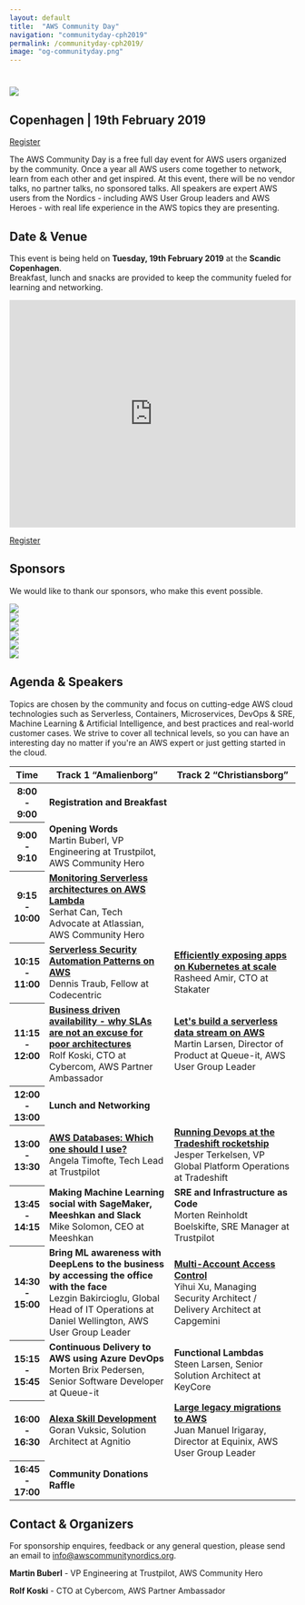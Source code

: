 ```yaml
---
layout: default
title:  "AWS Community Day"
navigation: "communityday-cph2019"
permalink: /communityday-cph2019/
image: "og-communityday.png"
---
```


<div class="jumbotron communityday">
  <div class="container text-center">
    <h1><img src="/content/img/awscommunityday-nordics.png" id="communityday-logo" /></h1>
    <h2 class="display-5 mt-4">Copenhagen | 19th February 2019</h2>
    <p class="mt-4"><a class="btn btn-lg btn-primary" href="https://www.eventbrite.com/e/aws-community-day-nordics-tickets-53715075236" role="button">Register</a></p>
  </div>
</div>

<div class="container">

  <p class="mt-5">The AWS Community Day is a free full day event for AWS users organized by the community. Once a year all AWS users come together to network, learn from each other and get inspired. At this event, there will be no vendor talks, no partner talks, no sponsored talks. All speakers are expert AWS users from the Nordics - including AWS User Group leaders and AWS Heroes - with real life experience in the AWS topics they are presenting.</p>

  <h2 class="mt-5">Date &amp; Venue</h2>
  <p>This event is being held on <b>Tuesday, 19th February 2019</b> at the <b>Scandic Copenhagen</b>.<br/>
  Breakfast, lunch and snacks are provided to keep the community fueled for learning and networking.</p>
  <p><iframe src="https://www.google.com/maps/embed?pb=!1m18!1m12!1m3!1d2249.807371516021!2d12.55742131592752!3d55.67494978053265!2m3!1f0!2f0!3f0!3m2!1i1024!2i768!4f13.1!3m3!1m2!1s0x4652530b9cac3615%3A0x5b367ee651f5cfc3!2sScandic+Copenhagen!5e0!3m2!1sen!2sdk!4v1540406635175" width="100%" height="400" frameborder="0" style="border: 0;"></iframe></p>
  <p class="text-center"><a class="btn btn-lg btn-primary" href="https://www.eventbrite.com/e/aws-community-day-nordics-tickets-53715075236" role="button">Register</a></p>

  <h2 class="mt-5">Sponsors</h2>
  <p> We would like to thank our sponsors, who make this event possible.</p>

  <div class="row pt-5">
    <div class="col text-center"><a href="https://aws.amazon.com/"><img src="/content/img/sponsor_aws.png" class="communityday-sponsor-large"></a></div>
    <div class="col text-center"><a href="https://www.trustpilot.com/"><img src="/content/img/sponsor_trustpilot.png" class="communityday-sponsor-large"></a></div>
    <div class="col text-center"><a href="https://www.cybercom.com/"><img src="/content/img/sponsor_cybercom.png" class="communityday-sponsor-large"></a></div>
    <div class="col text-center"><a href="https://queue-it.com/"><img src="/content/img/sponsor_queueit.png" class="communityday-sponsor-large"></a></div>
  </div>
  <div class="row pt-5">
    <div class="col text-center"><a href="https://tradeshift.com/"><img src="/content/img/sponsor_tradeshift.png" class="communityday-sponsor-small"></a></div>
    <div class="col text-center"><a href="https://n2ws.com/"><img src="/content/img/sponsor_n2ws.png" class="communityday-sponsor-small"></a></div>
  </div>

  <h2 class="mt-5">Agenda &amp; Speakers</h2>
  <p>Topics are chosen by the community and focus on cutting-edge AWS cloud technologies such as Serverless, Containers, Microservices, DevOps &amp; SRE, Machine Learning &amp; Artificial Intelligence, and best practices and real-world customer cases. We strive to cover all technical levels, so you can have an interesting day no matter if you're an AWS expert or just getting started in the cloud.</p>

  <p class="mt-5">
    <table class="table table-striped" id="communityday-agenda">
	  	<thead>
		  	<tr>
			  	<th scope="col" width="10%">Time</th>
				  <th scope="col" width="45%">Track 1 &ldquo;Amalienborg&rdquo;</th>
          <th scope="col" width="45%">Track 2 &ldquo;Christiansborg&rdquo;</th>
        </tr>
      </thead>
	  	<tbody>
        <tr>
			  	<th scope="row" class="time">8:00 - 9:00</th>
  				<td colspan="2"><b>Registration and Breakfast</b></td>
  			</tr>
	  		<tr>
		  		<th scope="row" class="time">9:00 - 9:10</th>
			  	<td><b>Opening Words</b><br/>
              Martin Buberl, VP Engineering at Trustpilot, AWS Community Hero <a href="https://twitter.com/martinbuberl" target="_blank"><i class="fab fa-twitter"></i></a> <a href="https://www.linkedin.com/in/martinbuberl/" target="_blank"><i class="fab fa-linkedin"></i></a></td>
          <td>&nbsp;</td>
			  </tr>
  			<tr>
	  			<th scope="row" class="time">9:15 - 10:00</th>
		  		<td><b><a href="https://speakerdeck.com/serhat/monitoring-serverless-architectures-on-aws-lambda-nordics-lego-themed">Monitoring Serverless architectures on AWS Lambda</a></b><br/>
              Serhat Can, Tech Advocate at Atlassian, AWS Community Hero <a href="https://twitter.com/srhtcn" target="_blank"><i class="fab fa-twitter"></i></a> <a href="https://www.linkedin.com/in/serhatcan/" target="_blank"><i class="fab fa-linkedin"></i></a></td>
          <td>&nbsp;</td>
			  </tr>
			  <tr>
				  <th scope="row" class="time">10:15 - 11:00</th>
				  <td><b><a href="https://www.slideshare.net/Dennis_Traub/security-automation-on-aws-aws-community-day-nordics-20190219">Serverless Security Automation Patterns on AWS</a></b><br/>
              Dennis Traub, Fellow at Codecentric <a href="https://twitter.com/dtraub" target="_blank"><i class="fab fa-twitter"></i></a></td>
          <td><b><a href="/content/download/Efficiently Expose apps on Kubernetes.pdf">Efficiently exposing apps on Kubernetes at scale</a></b><br/>
              Rasheed Amir, CTO at Stakater <a href="https://twitter.com/rasheedwaraich" target="_blank"><i class="fab fa-twitter"></i></a> <a href="https://www.linkedin.com/in/rasheedwaraich/" target="_blank"><i class="fab fa-linkedin"></i></a></td>
			  </tr>
			  <tr>
				  <th scope="row" class="time">11:15 - 12:00</th>
				  <td><b><a href="https://www.slideshare.net/RolfKoski/aws-community-day-2019-business-driven-availability">Business driven availability - why SLAs are not an excuse for poor architectures</a></b><br/>
              Rolf Koski, CTO at Cybercom, AWS Partner Ambassador <a href="https://twitter.com/therolle" target="_blank"><i class="fab fa-twitter"></i></a> <a href="https://www.linkedin.com/in/rolle/" target="_blank"><i class="fab fa-linkedin"></i></a></td>
          <td><b><a href="https://prezi.com/view/mJ3uwyqV4gIPxTN6Hm78/">Let's build a serverless data stream on AWS</a></b><br/>
              Martin Larsen, Director of Product at Queue-it, AWS User Group Leader <a href="https://www.linkedin.com/in/realvaluetalks/" target="_blank"><i class="fab fa-linkedin"></i></a></td>
			  </tr>
        <tr>
				  <th scope="row" class="time">12:00 - 13:00</th>
				  <td colspan="2"><b>Lunch and Networking</b></td>
			  </tr>
			  <tr>
				  <th scope="row" class="time">13:00 - 13:30</th>
				  <td><b><a href="https://docs.google.com/presentation/d/1Ntnq8Vb4KruwrEfiHR3NtLoUdv_29t0AmLMAbf9rcKE/edit#slide=id.g4f25efe001_0_1">AWS Databases: Which one should I use?</a></b><br/>
              Angela Timofte, Tech Lead at Trustpilot <a href="https://www.linkedin.com/in/angela-timofte-69827667/" target="_blank"><i class="fab fa-linkedin"></i></a></td>
          <td><b><a href="https://docs.google.com/presentation/d/19VtOnasb59eztSGomok2a94E2bVUCFKj8iN9pCutVkU/edit#slide=id.g4cd78906ad_0_0">Running Devops at the Tradeshift rocketship</a></b><br/>
              Jesper Terkelsen, VP Global Platform Operations at Tradeshift <a href="https://www.linkedin.com/in/jesperterkelsen/" target="_blank"><i class="fab fa-linkedin"></i></a></td>
			  </tr>
			  <tr>
				  <th scope="row" class="time">13:45 - 14:15</th>
				  <td><b>Making Machine Learning social with SageMaker, Meeshkan and Slack</b><br/>
              Mike Solomon, CEO at Meeshkan <a href="https://www.linkedin.com/in/michael-thomas-solomon/" target="_blank"><i class="fab fa-linkedin"></i></a></td>
          <td><b>SRE and Infrastructure as Code</b><br/>
    Morten Reinholdt Boelskifte, SRE Manager at Trustpilot <a href="https://twitter.com/reinholdt" target="_blank"><i class="fab fa-twitter"></i></a> <a href="https://www.linkedin.com/in/mortenreinholdtboelskifte/" target="_blank"><i class="fab fa-linkedin"></i></a></td>
			  </tr>
			  <tr>
				  <th scope="row" class="time">14:30 - 15:00</th>
				  <td><b>Bring ML awareness with DeepLens to the business by accessing the office with the face</b><br/>
              Lezgin Bakircioglu, Global Head of IT Operations at Daniel Wellington, AWS User Group Leader <a href="https://twitter.com/lerra82" target="_blank"><i class="fab fa-twitter"></i></a> <a href="https://www.linkedin.com/in/lezgin-bakircioglu-2239b93/" target="_blank"><i class="fab fa-linkedin"></i></a></td>
          <td><b><a href="https://www.slideshare.net/xuyihui/manage-multipleaws-accountawscommunitydaynordics/">Multi-Account Access Control</a></b><br/>
              Yihui Xu, Managing Security Architect / Delivery Architect at Capgemini <a href="https://twitter.com/yihui85586283" target="_blank"><i class="fab fa-twitter"></i></a> <a href="https://www.linkedin.com/in/yihui-xu-267b596/" target="_blank"><i class="fab fa-linkedin"></i></a></td>
			  </tr>
			  <tr>
				  <th scope="row" class="time">15:15 - 15:45</th>
				  <td><b>Continuous Delivery to AWS using Azure DevOps</b><br/>
              Morten Brix Pedersen, Senior Software Developer at Queue-it <a href="https://twitter.com/mbrix" target="_blank"><i class="fab fa-twitter"></i></a> <a href="https://www.linkedin.com/in/mbrix/" target="_blank"><i class="fab fa-linkedin"></i></a></td>
          <td><b>Functional Lambdas</b><br/>
              Steen Larsen, Senior Solution Architect at KeyCore <a href="https://www.linkedin.com/in/steen-larsen-898a502" target="_blank"><i class="fab fa-linkedin"></i></a></td>
			  </tr>
			  <tr>
				  <th scope="row" class="time">16:00 - 16:30</th>
				  <td><b><a href="https://www.slideshare.net/GoranVuksic/alexa-skill-development">Alexa Skill Development</a></b><br/>
              Goran Vuksic, Solution Architect at Agnitio <a href="https://twitter.com/gvuksic" target="_blank"><i class="fab fa-twitter"></i></a> <a href="https://www.linkedin.com/in/goranvuksic/" target="_blank"><i class="fab fa-linkedin"></i></a></td>
          <td><b><a href="https://www.slideshare.net/JuanManuelIrigaray/cloud-monster-legacy-migrations-to-aws-security-automation-on-aws-aws-community-day-nordics-1922019">Large legacy migrations to AWS</a></b><br/>
              Juan Manuel Irigaray, Director at Equinix, AWS User Group Leader <a href="https://twitter.com/tranjuan" target="_blank"><i class="fab fa-twitter"></i></a> <a href="https://www.linkedin.com/in/juan-manuel-irigaray-2aa7a38/" target="_blank"><i class="fab fa-linkedin"></i></a></td>
			  </tr>
			  <tr>
				  <th scope="row" class="time">16:45 - 17:00</th>
				  <td><b>Community Donations Raffle</b></td>
          <td>&nbsp;</td>
			  </tr>
		  </tbody>
	  </table>
  </p>

  <h2 class="mt-5">Contact &amp; Organizers</h2>
  <p>For sponsorship enquires, feedback or any general question, please send an email to <a href="mailto:info@awscommunitynordics.org">info@awscommunitynordics.org</a>.</p>
  <p class="mt-5">
    <b>Martin Buberl</b> - VP Engineering at Trustpilot, AWS Community Hero <a href="https://twitter.com/martinbuberl" target="_blank"><i class="fab fa-twitter"></i></a> <a href="https://www.linkedin.com/in/martinbuberl/" target="_blank"><i class="fab fa-linkedin"></i></a>
  </p>
  <p>
    <b>Rolf Koski</b> - CTO at Cybercom, AWS Partner Ambassador <a href="https://twitter.com/therolle" target="_blank"><i class="fab fa-twitter"></i></a> <a href="https://www.linkedin.com/in/rolle/" target="_blank"><i class="fab fa-linkedin"></i></a>
  </p>
</div>

